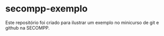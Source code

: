 # secompp-exemplo

Este repositório foi criado para ilustrar um exemplo no minicurso de git e github na SECOMPP.
